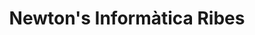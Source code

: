 ---
title: "Newton's Informàtica Ribes"
url: /sant-pere-de-ribes/newtons-informatica-ribes/
shop: Computer
---